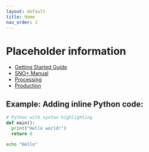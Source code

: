 ```yaml
---
layout: default
title: Home
nav_order: 1
---
```


# Placeholder information

* [Getting Started Guide](./gettingStarted/instruction.md)
* [SNO+ Manual](./data-flow/content.md)
* [Processing](./processing/processing.md)
* [Production](./production/production.md)

## Example: Adding inline Python code:

```python
# Python with syntax highlighting
def main():
  print("Hello world!")
  return 0
```

```bash
echo "Hello"
```
